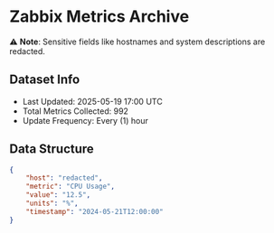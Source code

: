# Zabbix Metrics Archive

⚠️ **Note**: Sensitive fields like hostnames and system descriptions are redacted.

## Dataset Info
- Last Updated: 2025-05-19 17:00 UTC
- Total Metrics Collected: 992
- Update Frequency: Every (1) hour

## Data Structure
```json
{
    "host": "redacted",
    "metric": "CPU Usage",
    "value": "12.5",
    "units": "%",
    "timestamp": "2024-05-21T12:00:00"
}
```
